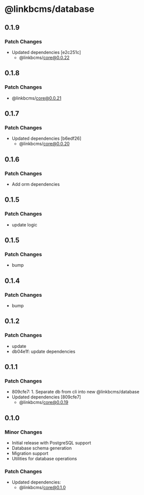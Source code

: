 # @linkbcms/database

## 0.1.9

### Patch Changes

- Updated dependencies [e2c251c]
  - @linkbcms/core@0.0.22

## 0.1.8

### Patch Changes

- @linkbcms/core@0.0.21

## 0.1.7

### Patch Changes

- Updated dependencies [b6edf26]
  - @linkbcms/core@0.0.20

## 0.1.6

### Patch Changes

- Add orm dependencies

## 0.1.5

### Patch Changes

- update logic

## 0.1.5

### Patch Changes

- bump

## 0.1.4

### Patch Changes

- bump

## 0.1.2

### Patch Changes

- update
- db04e1f: update dependencies

## 0.1.1

### Patch Changes

- 809cfe7: 1. Separate db from cli into new @linkbcms/database
- Updated dependencies [809cfe7]
  - @linkbcms/core@0.0.19

## 0.1.0

### Minor Changes

- Initial release with PostgreSQL support
- Database schema generation
- Migration support
- Utilities for database operations

### Patch Changes

- Updated dependencies:
  - @linkbcms/core@0.1.0

